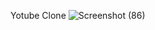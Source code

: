 Yotube Clone
![Screenshot (86)](https://user-images.githubusercontent.com/113161007/218325215-4e142c72-9afd-4144-99bc-328c4f1bd10e.png)

